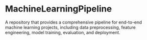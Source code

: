 # MachineLearningPipeline
A repository that provides a comprehensive pipeline for end-to-end machine learning projects, including data preprocessing, feature engineering, model training, evaluation, and deployment.
